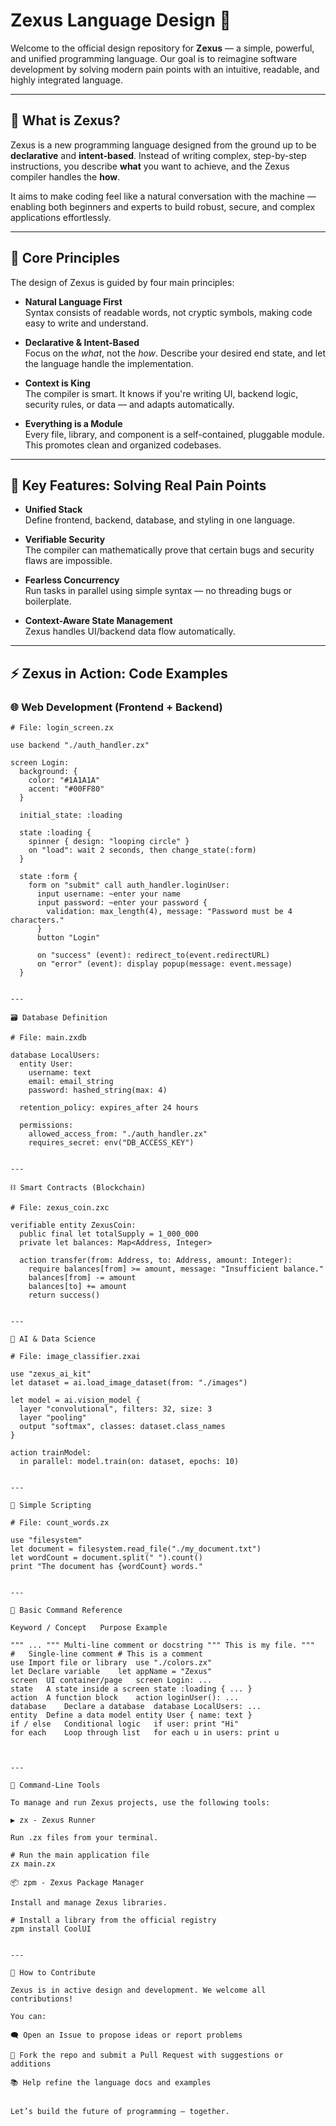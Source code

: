 # Zexus Language Design 🚀

Welcome to the official design repository for **Zexus** — a simple, powerful, and unified programming language. Our goal is to reimagine software development by solving modern pain points with an intuitive, readable, and highly integrated language.

---

## 🧠 What is Zexus?

Zexus is a new programming language designed from the ground up to be **declarative** and **intent-based**. Instead of writing complex, step-by-step instructions, you describe **what** you want to achieve, and the Zexus compiler handles the **how**.

It aims to make coding feel like a natural conversation with the machine — enabling both beginners and experts to build robust, secure, and complex applications effortlessly.

---

## 🔷 Core Principles

The design of Zexus is guided by four main principles:

- **Natural Language First**  
  Syntax consists of readable words, not cryptic symbols, making code easy to write and understand.

- **Declarative & Intent-Based**  
  Focus on the *what*, not the *how*. Describe your desired end state, and let the language handle the implementation.

- **Context is King**  
  The compiler is smart. It knows if you're writing UI, backend logic, security rules, or data — and adapts automatically.

- **Everything is a Module**  
  Every file, library, and component is a self-contained, pluggable module. This promotes clean and organized codebases.

---

## 🧩 Key Features: Solving Real Pain Points

- **Unified Stack**  
  Define frontend, backend, database, and styling in one language.

- **Verifiable Security**  
  The compiler can mathematically prove that certain bugs and security flaws are impossible.

- **Fearless Concurrency**  
  Run tasks in parallel using simple syntax — no threading bugs or boilerplate.

- **Context-Aware State Management**  
  Zexus handles UI/backend data flow automatically.

---

## ⚡ Zexus in Action: Code Examples

### 🌐 Web Development (Frontend + Backend)

```zexus
# File: login_screen.zx

use backend "./auth_handler.zx"

screen Login:
  background: {
    color: "#1A1A1A"
    accent: "#00FF80"
  }

  initial_state: :loading

  state :loading {
    spinner { design: "looping circle" }
    on "load": wait 2 seconds, then change_state(:form)
  }

  state :form {
    form on "submit" call auth_handler.loginUser:
      input username: ~enter your name
      input password: ~enter your password {
        validation: max_length(4), message: "Password must be 4 characters."
      }
      button "Login"

      on "success" (event): redirect_to(event.redirectURL)
      on "error" (event): display popup(message: event.message)
  }


---

🗃️ Database Definition

# File: main.zxdb

database LocalUsers:
  entity User:
    username: text
    email: email_string
    password: hashed_string(max: 4)

  retention_policy: expires_after 24 hours

  permissions:
    allowed_access_from: "./auth_handler.zx"
    requires_secret: env("DB_ACCESS_KEY")


---

⛓️ Smart Contracts (Blockchain)

# File: zexus_coin.zxc

verifiable entity ZexusCoin:
  public final let totalSupply = 1_000_000
  private let balances: Map<Address, Integer>

  action transfer(from: Address, to: Address, amount: Integer):
    require balances[from] >= amount, message: "Insufficient balance."
    balances[from] -= amount
    balances[to] += amount
    return success()


---

🧠 AI & Data Science

# File: image_classifier.zxai

use "zexus_ai_kit"
let dataset = ai.load_image_dataset(from: "./images")

let model = ai.vision_model {
  layer "convolutional", filters: 32, size: 3
  layer "pooling"
  output "softmax", classes: dataset.class_names
}

action trainModel:
  in parallel: model.train(on: dataset, epochs: 10)


---

🧾 Simple Scripting

# File: count_words.zx

use "filesystem"
let document = filesystem.read_file("./my_document.txt")
let wordCount = document.split(" ").count()
print "The document has {wordCount} words."


---

🧮 Basic Command Reference

Keyword / Concept	Purpose	Example

""" ... """	Multi-line comment or docstring	""" This is my file. """
#	Single-line comment	# This is a comment
use	Import file or library	use "./colors.zx"
let	Declare variable	let appName = "Zexus"
screen	UI container/page	screen Login: ...
state	A state inside a screen	state :loading { ... }
action	A function block	action loginUser(): ...
database	Declare a database	database LocalUsers: ...
entity	Define a data model	entity User { name: text }
if / else	Conditional logic	if user: print "Hi"
for each	Loop through list	for each u in users: print u



---

🧰 Command-Line Tools

To manage and run Zexus projects, use the following tools:

▶️ zx - Zexus Runner

Run .zx files from your terminal.

# Run the main application file
zx main.zx

📦 zpm - Zexus Package Manager

Install and manage Zexus libraries.

# Install a library from the official registry
zpm install CoolUI


---

🤝 How to Contribute

Zexus is in active design and development. We welcome all contributions!

You can:

🗨️ Open an Issue to propose ideas or report problems

🍴 Fork the repo and submit a Pull Request with suggestions or additions

📚 Help refine the language docs and examples


Let’s build the future of programming — together.